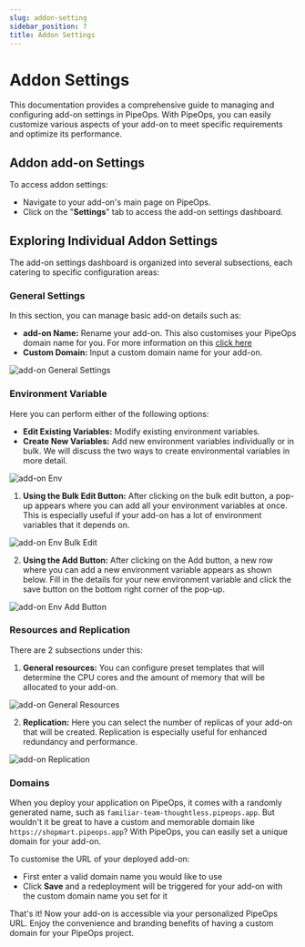 ```yaml
---
slug: addon-setting
sidebar_position: 7
title: Addon Settings
---
```


# Addon Settings

This documentation provides a comprehensive guide to managing and configuring add-on settings in PipeOps. With PipeOps, you can easily customize various aspects of your add-on to meet specific requirements and optimize its performance.

## Addon add-on Settings

To access addon settings:

- Navigate to your add-on's main page on PipeOps.
- Click on the "**Settings**" tab to access the add-on settings dashboard.

## Exploring Individual Addon Settings

The add-on settings dashboard is organized into several subsections, each catering to specific configuration areas:

### General Settings

In this section, you can manage basic add-on details such as:

- **add-on Name:** Rename your add-on. This also customises your PipeOps domain name for you. For more information on this [click here](/docs/addons/customizing-default-domain)
- **Custom Domain:** Input a custom domain name for your add-on.

![add-on General Settings](https://d23lxlhhocltbo.cloudfront.net/wp-content/uploads/2024/06/28040027/5-2.png)

### Environment Variable

Here you can perform either of the following options:

- **Edit Existing Variables:** Modify existing environment variables.
- **Create New Variables:** Add new environment variables individually or in bulk. We will discuss the two ways to create environmental variables in more detail.

![add-on Env](https://d23lxlhhocltbo.cloudfront.net/wp-content/uploads/2024/06/28041518/8-1.png)

1. **Using the Bulk Edit Button:** After clicking on the bulk edit button, a pop-up appears where you can add all your environment variables at once. This is especially useful if your add-on has a lot of environment variables that it depends on.

![add-on Env Bulk Edit](https://pub-30c11acc143348fcae20835653c5514d.r2.dev//20/45/add-on_Settings_Bulk_Add_Env_bd3b6c0bd0.png)

2. **Using the Add Button:** After clicking on the Add button, a new row where you can add a new environment variable appears as shown below. Fill in the details for your new environment variable and click the save button on the bottom right corner of the pop-up.

![add-on Env Add Button](https://d23lxlhhocltbo.cloudfront.net/wp-content/uploads/2024/06/28042155/10-1.png)

### Resources and Replication

There are 2 subsections under this:

1. **General resources:** You can configure preset templates that will determine the CPU cores and the amount of memory that will be allocated to your add-on.

![add-on General Resources](https://pub-30c11acc143348fcae20835653c5514d.r2.dev//20/45/add-on_Settings_Presets_f701b89f80.png)

2. **Replication:** Here you can select the number of replicas of your add-on that will be created. Replication is especially useful for enhanced redundancy and performance.

![add-on Replication](https://d23lxlhhocltbo.cloudfront.net/wp-content/uploads/2024/06/28042204/11-2.png)

### Domains

When you deploy your application on PipeOps, it comes with a randomly generated name, such as `familiar-team-thoughtless.pipeops.app`. But wouldn't it be great to have a custom and memorable domain like `https://shopmart.pipeops.app`? With PipeOps, you can easily set a unique domain for your add-on.

To customise the URL of your deployed add-on:

- First enter a valid domain name you would like to use
- Click **Save** and a redeployment will be triggered for your add-on with the custom domain name you set for it

That's it! Now your add-on is accessible via your personalized PipeOps URL. Enjoy the convenience and branding benefits of having a custom domain for your PipeOps project.
